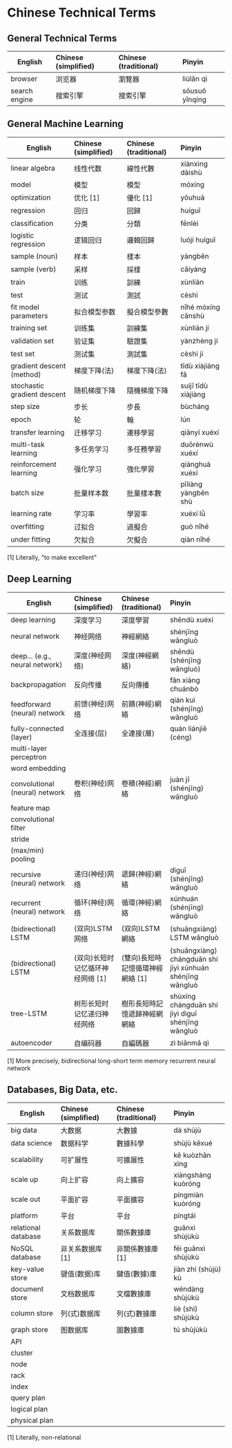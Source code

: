 # Chinese Technical Terms

## General Technical Terms

English | Chinese (simplified) | Chinese (traditional) | Pinyin
--------|:--|:--|:--
browser | 浏览器 | 瀏覽器 | liúlǎn qì
search engine | 搜索引擎 | 搜索引擎 | sōusuǒ yǐnqíng 


## General Machine Learning

English | Chinese (simplified) | Chinese (traditional) | Pinyin
--------|:--|:--|:--
linear algebra | 线性代数 | 線性代數 | xiànxìng dàishù
model | 模型 | 模型 | móxíng
optimization | 优化 [1] | 優化 [1] | yōuhuà
regression | 回归 | 回歸 | huíguī
classification | 分类 | 分類 | fēnlèi
logistic regression | 逻辑回归 | 邏輯回歸 | luójí huíguī
sample (noun) | 样本 | 樣本 | yàngběn
sample (verb) | 采样| 採樣 | cǎiyàng
train | 训练 | 訓練 | xùnliàn
test | 测试 | 測試 | cèshì
fit model parameters | 拟合模型参数 | 擬合模型參數 | nǐhé móxíng cānshù
training set | 训练集 | 訓練集 | xùnliàn jí
validation set | 验证集 | 驗證集 | yànzhèng jí
test set | 测试集 | 測試集 | cèshì jí
gradient descent (method) | 梯度下降(法) | 梯度下降(法) | tīdù xiàjiàng fǎ
stochastic gradient descent | 随机梯度下降 | 隨機梯度下降 | suíjī tīdù xiàjiàng
step size | 步长 | 步長 | bùcháng 
epoch | 轮 | 輪 | lún
transfer learning | 迁移学习 | 遷移學習 | qiānyí xuéxí
multi-task learning | 多任务学习 | 多任務學習 | duōrènwù xuéxí
reinforcement learning | 强化学习 | 強化學習 | qiánghuà xuéxí
batch size | 批量样本数 | 批量樣本數 | pīliàng yàngběn shù
learning rate | 学习率 | 學習率 | xuéxí lǜ 
overfitting | 过拟合 | 過擬合 | guò nǐhé 
under fitting | 欠拟合 | 欠擬合 | qiàn nǐhé 


[1] Literally, "to make excellent"

## Deep Learning

English | Chinese (simplified) | Chinese (traditional) | Pinyin
--------|:--|:--|:--
deep learning | 深度学习 | 深度學習 | shēndù xuéxí
neural network | 神经网络 | 神經網絡 | shénjīng wǎngluò
deep... (e.g., neural network) | 深度(神经网络) | 深度(神經網絡) | shēndù (shénjīng wǎngluò)
backpropagation | 反向传播 | 反向傳播 | fǎn xiàng chuánbò
feedforward (neural) network | 前馈(神经)网络 | 前饋(神經)網絡 | qián kuì (shénjīng) wǎngluò
fully-connected (layer) | 全连接(层) | 全連接(層) | quán liánjiē (céng)
multi-layer perceptron |
word embedding |
convolutional (neural) network | 卷积(神经)网络 | 卷積(神經)網絡 | juàn jī (shénjīng) wǎngluò
feature map |
convolutional filter |
stride |
(max/min) pooling |
recursive (neural) network | 递归(神经)网络 | 遞歸(神經)網絡 | dìguī (shénjīng) wǎngluò
recurrent (neural) network | 循环(神经)网络 | 循環(神經)網絡 | xúnhuán (shénjīng) wǎngluò
(bidirectional) LSTM | (双向)LSTM网络 | (双向)LSTM網絡 | (shuāngxiàng) LSTM wǎngluò
(bidirectional) LSTM | (双向)长短时记忆循环神经网络 [1] | (雙向)長短時記憶循環神經網絡 [1] | (shuāngxiàng) chángduǎn shí jìyì xúnhuán shénjīng wǎngluò
tree-LSTM | 树形长短时记忆递归神经网络 | 樹形長短時記憶遞歸神經網網絡 |shùxíng chángduǎn shí jìyì dìguī shénjīng wǎngluò
autoencoder | 自编码器 | 自編碼器 | zì biānmǎ qì

[1] More precisely, bidirectional long-short term memory recurrent neural network

## Databases, Big Data, etc.

English | Chinese (simplified) | Chinese (traditional) | Pinyin
--------|:--|:--|:--
big data | 大数据 | 大數據 | dà shùjù
data science | 数据科学 | 數據科學 | shùjù kēxué
scalability | 可扩展性 | 可擴展性 | kě kuòzhǎn xìng
scale up | 向上扩容 | 向上擴容 | xiàngshàng kuòróng
scale out | 平面扩容 | 平面擴容 | píngmiàn kuòróng
platform | 平台 | 平台 | píngtái
relational database | 关系数据库 | 關係數據庫 | guānxì shùjùkù
NoSQL database | 非关系数据库 [1] | 非關係數據庫 [1] | fēi guānxì shùjùkù
key-value store | 键值(数据)库 | 鍵值(數據)庫 | jiàn zhí (shùjù) kù
document store | 文档数据库 | 文檔數據庫 | wéndàng shùjùkù
column store | 列(式)数据库 | 列(式)數據庫 | liè (shì) shùjùkù
graph store | 图数据库 | 圖數據庫 | tú shùjùkù
API |
cluster |
node |
rack |
index |
query plan |
logical plan |
physical plan |

[1] Literally, non-relational
